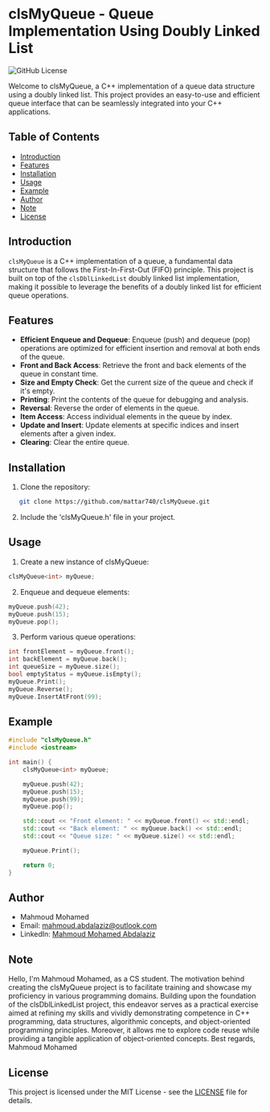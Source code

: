 # clsMyQueue - Queue Implementation Using Doubly Linked List

![GitHub License](https://img.shields.io/badge/license-MIT-blue.svg)

Welcome to clsMyQueue, a C++ implementation of a queue data structure using a doubly linked list. This project provides an easy-to-use and efficient queue interface that can be seamlessly integrated into your C++ applications.

## Table of Contents

- [Introduction](#introduction)
- [Features](#features)
- [Installation](#installation)
- [Usage](#usage)
- [Example](#example)
- [Author](#author)
- [Note](#Note)
- [License](#license)

## Introduction

`clsMyQueue` is a C++ implementation of a queue, a fundamental data structure that follows the First-In-First-Out (FIFO) principle. This project is built on top of the `clsDblLinkedList` doubly linked list implementation, making it possible to leverage the benefits of a doubly linked list for efficient queue operations.

## Features

- **Efficient Enqueue and Dequeue**: Enqueue (push) and dequeue (pop) operations are optimized for efficient insertion and removal at both ends of the queue.
- **Front and Back Access**: Retrieve the front and back elements of the queue in constant time.
- **Size and Empty Check**: Get the current size of the queue and check if it's empty.
- **Printing**: Print the contents of the queue for debugging and analysis.
- **Reversal**: Reverse the order of elements in the queue.
- **Item Access**: Access individual elements in the queue by index.
- **Update and Insert**: Update elements at specific indices and insert elements after a given index.
- **Clearing**: Clear the entire queue.

## Installation

1. Clone the repository:

```sh
   git clone https://github.com/mattar740/clsMyQueue.git
```
2. Include the 'clsMyQueue.h' file in your project.

## Usage
1. Create a new instance of clsMyQueue:
```cpp
clsMyQueue<int> myQueue;
```
2. Enqueue and dequeue elements:
```cpp
myQueue.push(42);
myQueue.push(15);
myQueue.pop();
```
3. Perform various queue operations:
```cpp
int frontElement = myQueue.front();
int backElement = myQueue.back();
int queueSize = myQueue.size();
bool emptyStatus = myQueue.isEmpty();
myQueue.Print();
myQueue.Reverse();
myQueue.InsertAtFront(99);
```
## Example

```cpp
#include "clsMyQueue.h"
#include <iostream>

int main() {
    clsMyQueue<int> myQueue;

    myQueue.push(42);
    myQueue.push(15);
    myQueue.push(99);
    myQueue.pop();

    std::cout << "Front element: " << myQueue.front() << std::endl;
    std::cout << "Back element: " << myQueue.back() << std::endl;
    std::cout << "Queue size: " << myQueue.size() << std::endl;

    myQueue.Print();

    return 0;
}
```
## Author

- Mahmoud Mohamed
- Email: mahmoud.abdalaziz@outlook.com
- LinkedIn: [Mahmoud Mohamed Abdalaziz](https://www.linkedin.com/in/mahmoud-mohamed-abd/)

## Note
Hello, I'm Mahmoud Mohamed, 
as a CS student. The motivation behind creating the clsMyQueue project is to facilitate training and showcase my proficiency in various programming domains. Building upon the foundation of the clsDblLinkedList project, this endeavor serves as a practical exercise aimed at refining my skills and vividly demonstrating competence in C++ programming, data structures, algorithmic concepts, and object-oriented programming principles. Moreover, it allows me to explore code reuse while providing a tangible application of object-oriented concepts.
Best regards,
Mahmoud Mohamed


## License

This project is licensed under the MIT License - see the [LICENSE](LICENSE) file for details.
